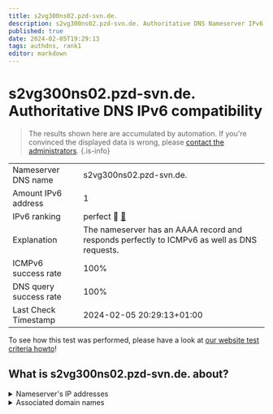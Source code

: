 ```yaml
---
title: s2vg300ns02.pzd-svn.de.
description: s2vg300ns02.pzd-svn.de. Authoritative DNS Nameserver IPv6 compatibility
published: true
date: 2024-02-05T19:29:13
tags: authdns, rank1
editor: markdown
---
```


# s2vg300ns02.pzd-svn.de. Authoritative DNS IPv6 compatibility

> The results shown here are accumulated by automation. If you're convinced the displayed data is wrong, please [contact the administrators](/howto/chat). 
{.is-info}




|   |   |
| - | - |
| Nameserver DNS name | s2vg300ns02.pzd-svn.de.
| Amount IPv6 address | 1
| IPv6 ranking | perfect :1st_place_medal: [🔗](/howto/ranking) |
| Explanation | The nameserver has an AAAA record and responds perfectly to ICMPv6 as well as DNS requests. |
| ICMPv6 success rate | 100%|
| DNS query success rate | 100% |
| Last Check Timestamp | 2024-02-05 20:29:13+01:00 |

To see how this test was performed, please have a look at [our website test criteria howto](/howto/testcriteria/authdns)!


## What is s2vg300ns02.pzd-svn.de. about?




<details>
<summary>Nameserver's IP addresses</summary>

2a02:101c:1800:1300::11

</details>



<details>
<summary>Associated domain names</summary>

www.sachsen.de

</details>
